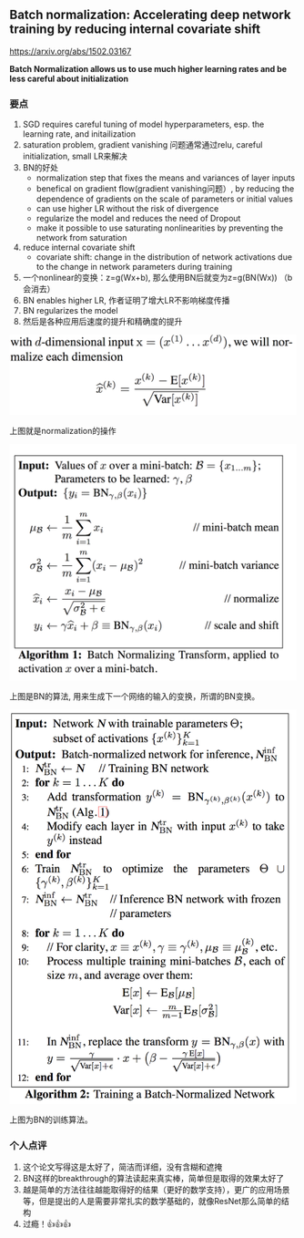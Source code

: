## Batch normalization: Accelerating deep network training by reducing internal covariate shift

https://arxiv.org/abs/1502.03167

**Batch Normalization allows us to use much higher learning rates and be less careful about initialization**


### 要点

1. SGD requires careful tuning of model hyperparameters, esp. the learning rate, and initailization
2. saturation problem, gradient vanishing 问题通常通过relu, careful initialization, small LR来解决
3. BN的好处
    * normalization step that fixes the means and variances of layer inputs
    *  benefical on gradient flow(gradient vanishing问题）, by reducing the dependence of gradients on the scale of parameters or initial values
    * can use higher LR without the risk of divergence
    * regularize the model and reduces the need of Dropout
    * make it possible to use saturating nonlinearities by preventing the network from saturation
4. reduce internal covariate shift
    * covariate shift: change in the distribution of network activations due to the change in network parameters during training
5. 一个nonlinear的变换：z=g(Wx+b), 那么使用BN后就变为z=g(BN(Wx)) （b会消去）
6. BN enables higher LR, 作者证明了增大LR不影响梯度传播
7. BN regularizes the model
8. 然后是各种应用后速度的提升和精确度的提升


![BN](/images/bn.png)

上图就是normalization的操作

![BN](/images/bn2.png)

上图是BN的算法, 用来生成下一个网络的输入的变换，所谓的BN变换。

![BN](/images/bn3.png)

上图为BN的训练算法。


### 个人点评

1. 这个论文写得这是太好了，简洁而详细，没有含糊和遮掩
2. BN这样的breakthrough的算法读起来真实棒，简单但是取得的效果太好了
3. 越是简单的方法往往越能取得好的结果（更好的数学支持），更广的应用场景等，但是提出的人是需要非常扎实的数学基础的，就像ResNet那么简单的结构
4. 过瘾！👍👍👍

